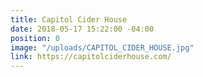 ```yaml
---
title: Capitol Cider House
date: 2018-05-17 15:22:00 -04:00
position: 0
image: "/uploads/CAPITOL_CIDER_HOUSE.jpg"
link: https://capitolciderhouse.com/
---
```


